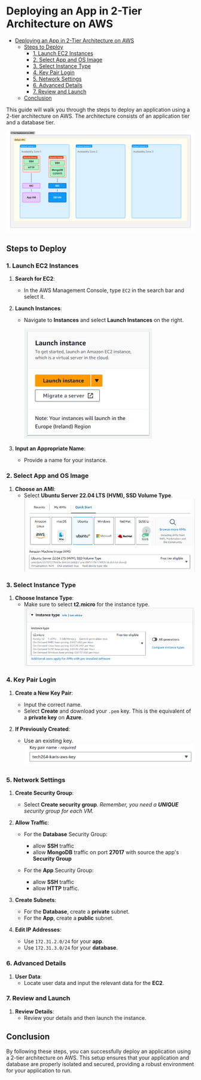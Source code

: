 # Deploying an App in 2-Tier Architecture on AWS

- [Deploying an App in 2-Tier Architecture on AWS](#deploying-an-app-in-2-tier-architecture-on-aws)
  - [Steps to Deploy](#steps-to-deploy)
    - [1. Launch EC2 Instances](#1-launch-ec2-instances)
    - [2. Select App and OS Image](#2-select-app-and-os-image)
    - [3. Select Instance Type](#3-select-instance-type)
    - [4. Key Pair Login](#4-key-pair-login)
    - [5. Network Settings](#5-network-settings)
    - [6. Advanced Details](#6-advanced-details)
    - [7. Review and Launch](#7-review-and-launch)
  - [Conclusion](#conclusion)

This guide will walk you through the steps to deploy an application using a 2-tier architecture on AWS. The architecture consists of an application tier and a database tier.

![alt text](<tech264 (7).png>)

## Steps to Deploy

### 1. Launch EC2 Instances

1. **Search for EC2**:
   - In the AWS Management Console, type `EC2` in the search bar and select it.

2. **Launch Instances**:
   - Navigate to **Instances** and select **Launch Instances** on the right.

        ![alt text](../images/aws-ec2-launch.png)

3. **Input an Appropriate Name**:
   - Provide a name for your instance.

### 2. Select App and OS Image

1. **Choose an AMI**:
   - Select **Ubuntu Server 22.04 LTS (HVM), SSD Volume Type**.
![alt text](../images/aws-ec2-ubuntu.png)

### 3. Select Instance Type

1. **Choose Instance Type**:
   - Make sure to select **t2.micro** for the instance type.
![alt text](../images/aws-ec2-instance.png)

### 4. Key Pair Login

1. **Create a New Key Pair**:
   - Input the correct name.
   - Select **Create** and download your `.pem` key. This is the equivalent of a **private key** on **Azure**.

2. **If Previously Created**:
   - Use an existing key. <br>
![alt text](<../images/Screenshot 2024-10-17 151424.png>)

### 5. Network Settings

1. **Create Security Group**:
   - Select **Create security group**. *Remember, you need a **UNIQUE** security group for each VM.*

2. **Allow Traffic**:
   - For the **Database** Security Group:
     - allow **SSH** traffic
     - allow **MongoDB** traffic on port **27017** with source the app's **Security Group**

   - For the **App** Security Group:
     - allow **SSH** traffic
     - allow **HTTP** traffic.

3. **Create Subnets**:
   - For the **Database**, create a **private** subnet.
   - For the **App**, create a **public** subnet.

4. **Edit IP Addresses**:
   - Use `172.31.2.0/24` for your **app**.
   - Use `172.31.3.0/24` for your **database**.

### 6. Advanced Details

1. **User Data**:
   - Locate user data and input the relevant data for the **EC2**.

### 7. Review and Launch

1. **Review Details**:
   - Review your details and then launch the instance.

## Conclusion

By following these steps, you can successfully deploy an application using a 2-tier architecture on AWS. This setup ensures that your application and database are properly isolated and secured, providing a robust environment for your application to run.
